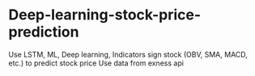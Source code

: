 # Deep-learning-stock-price-prediction
Use LSTM, ML, Deep learning, Indicators sign stock (OBV, SMA, MACD, etc.) to predict stock price
Use data from exness api
